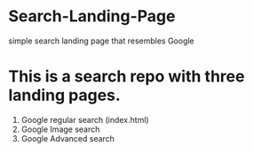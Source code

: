 # Search-Landing-Page
simple search landing page that resembles Google

# This is a search repo with three landing pages.
  1. Google regular search (index.html)
  2. Google Image search
  3. Google Advanced search
